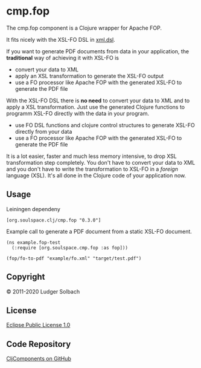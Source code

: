 cmp.fop
=======
The cmp.fop component is a Clojure wrapper for Apache FOP.

It fits nicely with the XSL-FO DSL in [xml.dsl](https://github.com/lsolbach/CljXML).

If you want to generate PDF documents from data in your application, the **traditional** way of achieving it with XSL-FO is
* convert your data to XML
* apply an XSL transformation to generate the XSL-FO output
* use a FO processor like Apache FOP with the generated XSL-FO to generate the PDF file

With the XSL-FO DSL there is **no need** to convert your data to XML and to apply a XSL transformation.
Just use the generated Clojure functions to programm XSL-FO directly with the data in your program.
* use FO DSL functions and clojure control structures to generate XSL-FO directly from your data
* use a FO processor like Apache FOP with the generated XSL-FO to generate the PDF file

It is a lot easier, faster and much less memory intensive, to drop XSL transformation step completely.
You don't have to convert your data to XML and you don't have to write the transformation to XSL-FO
in a *foreign* language (XSL). It's all done in the Clojure code of your application now.

Usage
-----
Leiningen dependeny

```
[org.soulspace.clj/cmp.fop "0.3.0"]
```

Example call to generate a PDF document from a static XSL-FO document.

```
(ns example.fop-test
  (:require [org.soulspace.cmp.fop :as fop]))

(fop/fo-to-pdf "example/fo.xml" "target/test.pdf")
```

Copyright
---------
© 2011-2020 Ludger Solbach

License
-------
[Eclipse Public License 1.0](http://www.eclipse.org/legal/epl-v10.html)

Code Repository
---------------
[CljComponents on GitHub](https://github.com/lsolbach/CljComponents)
